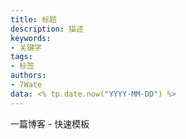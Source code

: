 ```yaml
---
title: 标题
description: 描述
keywords:
- 关键字
tags: 
- 标签
authors:
- 7Wate
data: <% tp.date.now("YYYY-MM-DD") %>
---
```


一篇博客 - 快速模板
